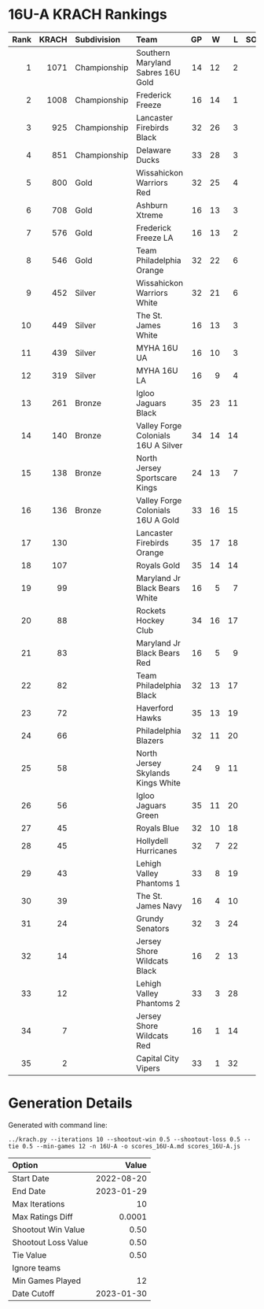 # 16U-A KRACH Rankings
Rank|KRACH|Subdivision|Team|GP|W|L|SOW|SOL|T|SoS
---:|---:|:---|:---|---:|---:|---:|---:|---:|---:|---:
1|1071|Championship|Southern Maryland Sabres 16U Gold|14|12|2|0|0|0|324
2|1008|Championship|Frederick Freeze|16|14|1|1|0|0|197
3|925|Championship|Lancaster Firebirds Black|32|26|3|3|0|0|273
4|851|Championship|Delaware Ducks|33|28|3|1|1|0|188
5|800|Gold|Wissahickon Warriors Red|32|25|4|1|2|0|284
6|708|Gold|Ashburn Xtreme|16|13|3|0|0|0|253
7|576|Gold|Frederick Freeze LA|16|13|2|0|1|0|169
8|546|Gold|Team Philadelphia Orange|32|22|6|4|0|0|277
9|452|Silver|Wissahickon Warriors White|32|21|6|1|4|0|252
10|449|Silver|The St. James White|16|13|3|0|0|0|125
11|439|Silver|MYHA 16U UA|16|10|3|1|2|0|320
12|319|Silver|MYHA 16U LA|16|9|4|2|1|0|280
13|261|Bronze|Igloo Jaguars Black|35|23|11|0|1|0|262
14|140|Bronze|Valley Forge Colonials 16U A Silver|34|14|14|2|4|0|279
15|138|Bronze|North Jersey Sportscare Kings|24|13|7|2|2|0|158
16|136|Bronze|Valley Forge Colonials 16U A Gold|33|16|15|0|2|0|321
17|130||Lancaster Firebirds Orange|35|17|18|0|0|0|281
18|107||Royals Gold|35|14|14|5|2|0|243
19|99||Maryland Jr Black Bears White|16|5|7|3|1|0|278
20|88||Rockets Hockey Club|34|16|17|1|0|0|208
21|83||Maryland Jr Black Bears Red|16|5|9|1|1|0|366
22|82||Team Philadelphia Black|32|13|17|0|2|0|260
23|72||Haverford Hawks|35|13|19|2|1|0|272
24|66||Philadelphia Blazers|32|11|20|0|1|0|276
25|58||North Jersey Skylands Kings White|24|9|11|2|2|0|139
26|56||Igloo Jaguars Green|35|11|20|3|1|0|242
27|45||Royals Blue|32|10|18|2|2|0|203
28|45||Hollydell Hurricanes|32|7|22|2|1|0|304
29|43||Lehigh Valley Phantoms 1|33|8|19|3|3|0|262
30|39||The St. James Navy|16|4|10|1|1|0|248
31|24||Grundy Senators|32|3|24|1|4|0|308
32|14||Jersey Shore Wildcats Black|16|2|13|0|1|0|161
33|12||Lehigh Valley Phantoms 2|33|3|28|1|1|0|251
34|7||Jersey Shore Wildcats Red|16|1|14|1|0|0|171
35|2||Capital City Vipers|33|1|32|0|0|0|268
# Generation Details

Generated with command line:
```
../krach.py --iterations 10 --shootout-win 0.5 --shootout-loss 0.5 --tie 0.5 --min-games 12 -n 16U-A -o scores_16U-A.md scores_16U-A.js
```

| Option | Value |
| :----- | ----: |
| Start Date | 2022-08-20 |
| End Date | 2023-01-29 |
| Max Iterations | 10 |
| Max Ratings Diff | 0.0001 |
| Shootout Win Value | 0.50 |
| Shootout Loss Value | 0.50 |
| Tie Value | 0.50 |
| Ignore teams |  |
| Min Games Played | 12 |
| Date Cutoff | 2023-01-30 |

